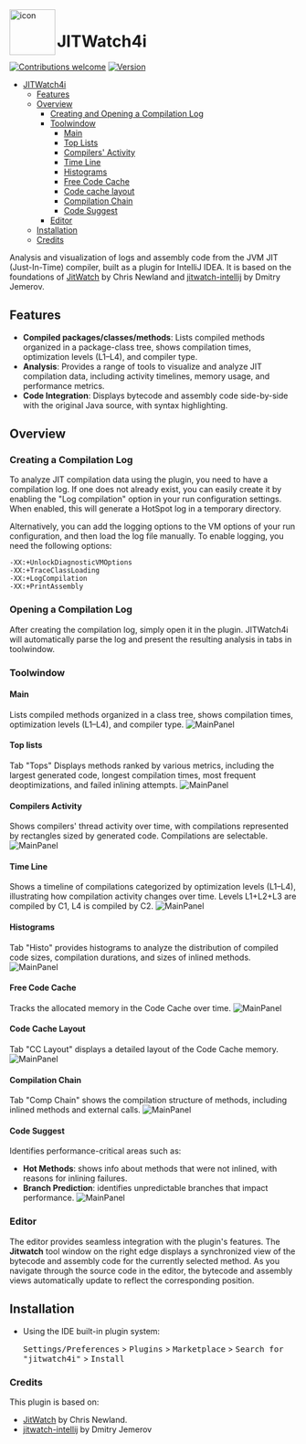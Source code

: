 <img src="src/main/resources/META-INF/pluginIcon.svg" width="80" height="80" alt="icon" align="left"/>

JITWatch4i
===

[![Contributions welcome][contributions-welcome-svg]][contributions-welcome]
[![Version](https://img.shields.io/jetbrains/plugin/v/25979-jitwatch4i.svg)](https://plugins.jetbrains.com/plugin/25979-jitwatch4i)

<!-- TOC -->
* [JITWatch4i](#jitwatch4i)
  * [Features](#features)
  * [Overview](#overview)
    * [Creating and Opening a Compilation Log](#create-logs)
    * [Toolwindow](#toolwindow)
      * [Main](#main)
      * [Top Lists](#top-lists)
      * [Compilers' Activity](#compilers-activity)
      * [Time Line](#time-line)
      * [Histograms](#histograms)
      * [Free Code Cache](#free-code-cache)
      * [Code cache layout](#code-cache-layout)
      * [Compilation Chain](#compilation-chain)
      * [Code Suggest](#code-suggest)
    * [Editor](#editor)
  * [Installation](#installation)
  * [Credits](#credits)
<!-- TOC -->


Analysis and visualization of logs and assembly code from the JVM JIT (Just-In-Time) compiler, built as a plugin for IntelliJ IDEA.
It is based on the foundations of [JitWatch](https://github.com/AdoptOpenJDK/jitwatch) by Chris Newland and 
[jitwatch-intellij](https://github.com/yole/jitwatch-intellij) by Dmitry Jemerov.


## Features

- **Compiled packages/classes/methods**: Lists compiled methods organized in a package-class tree, shows compilation times, 
  optimization levels (L1–L4), and compiler type.
- **Analysis**: Provides a range of tools to visualize and analyze JIT compilation data, including activity timelines, 
  memory usage, and performance metrics.
- **Code Integration**: Displays bytecode and assembly code side-by-side with the original Java source, with syntax highlighting.


## Overview

### Creating a Compilation Log

To analyze JIT compilation data using the plugin, you need to have a compilation log. If one does not already exist, 
you can easily create it by enabling the "Log compilation" option in your run configuration settings. When enabled, 
this will generate a HotSpot log in a temporary directory.

Alternatively, you can add the logging options to the VM options of your run configuration, and then load the log file 
manually. To enable logging, you need the following options:
```
-XX:+UnlockDiagnosticVMOptions
-XX:+TraceClassLoading
-XX:+LogCompilation
-XX:+PrintAssembly
```

### Opening a Compilation Log

After creating the compilation log, simply open it in the plugin. JITWatch4i will automatically parse the log and 
present the resulting analysis in tabs in toolwindow.

### Toolwindow

#### Main
Lists compiled methods organized in a class tree, shows compilation times, optimization levels (L1–L4), and compiler type.
![MainPanel](.github/images/panel_main.png)

#### Top lists
Tab "Tops" Displays methods ranked by various metrics, including the largest generated code, longest compilation times, most 
frequent deoptimizations, and failed inlining attempts.
![MainPanel](.github/images/panel_tops.png)

#### Compilers Activity
Shows compilers' thread activity over time, with compilations represented by rectangles sized by generated code. Compilations are selectable.
![MainPanel](.github/images/panel_comp_activity.png)

#### Time Line
Shows a timeline of compilations categorized by optimization levels (L1–L4), illustrating how compilation activity changes over time. Levels L1+L2+L3 are compiled by C1, L4 is compiled by C2.
![MainPanel](.github/images/panel_timeline.png)

#### Histograms
Tab "Histo" provides histograms to analyze the distribution of compiled code sizes, compilation durations, and sizes of inlined methods.
![MainPanel](.github/images/panel_histo.png)

#### Free Code Cache
Tracks the allocated memory in the Code Cache over time.
![MainPanel](.github/images/panel_free_cc.png)

#### Code Cache Layout
Tab "CC Layout" displays a detailed layout of the Code Cache memory.
![MainPanel](.github/images/panel_cc_layout.png)

#### Compilation Chain
Tab "Comp Chain" shows the compilation structure of methods, including inlined methods and external calls.
![MainPanel](.github/images/panel_comp_chain.png)

#### Code Suggest
Identifies performance-critical areas such as:
  - **Hot Methods**: shows info about methods that were not inlined, with reasons for inlining failures.
  - **Branch Prediction**: identifies unpredictable branches that impact performance.
![MainPanel](.github/images/panel_code_suggest.png)


### Editor

The editor provides seamless integration with the plugin's features. The **Jitwatch** tool window on the right edge 
displays a synchronized view of the bytecode and assembly code for the currently selected method. As you navigate 
through the source code in the editor, the bytecode and assembly views automatically update to reflect 
the corresponding position.

## Installation

- Using the IDE built-in plugin system:

  <kbd>Settings/Preferences</kbd> > <kbd>Plugins</kbd> > <kbd>Marketplace</kbd> > <kbd>Search for "jitwatch4i"</kbd> >
  <kbd>Install</kbd>

### Credits
This plugin is based on:
- [JitWatch](https://github.com/AdoptOpenJDK/jitwatch) by Chris Newland.
- [jitwatch-intellij](https://github.com/yole/jitwatch-intellij) by Dmitry Jemerov


[contributions-welcome-svg]: http://img.shields.io/badge/contributions-welcome-brightgreen
[contributions-welcome]: https://github.com/JetBrains/jitwatch4i/blob/master/CONTRIBUTING.md
